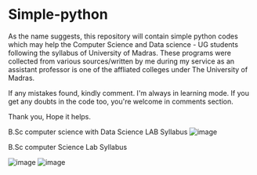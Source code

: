 # Simple-python
As the name suggests, this repository will contain simple python codes which may help the Computer Science and Data science - UG students
following the syllabus of University of Madras.
These programs were collected from various sources/written by me during my service as an assistant professor is one of the affliated colleges under 
The University of Madras.

If any mistakes found, kindly comment. I'm always in learning mode.
If you get any doubts in the code too, you're welcome in comments section.

Thank you,
Hope it helps.


B.Sc computer science with Data Science LAB Syllabus
![image](https://user-images.githubusercontent.com/90140795/189164178-05c70b9c-5bc2-44bf-a0b1-e2bc2fa2df59.png)

B.Sc computer Science Lab Syllabus

![image](https://user-images.githubusercontent.com/90140795/189165573-cfe54601-dc93-432b-935b-8ec48122fc93.png)
![image](https://user-images.githubusercontent.com/90140795/189165624-0c659b77-4c8f-4d9e-b763-8cac35a6220d.png)

